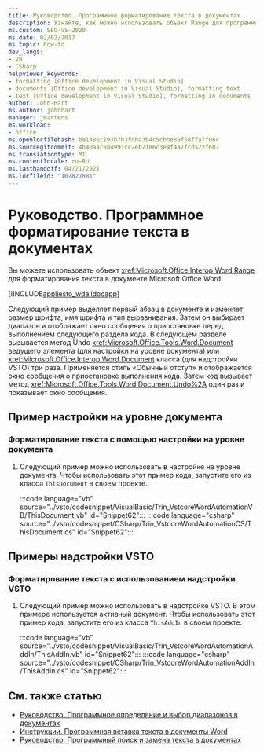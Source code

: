 ```yaml
---
title: Руководство. Программное форматирование текста в документах
description: Узнайте, как можно использовать объект Range для программного форматирования текста в документе Microsoft Word.
ms.custom: SEO-VS-2020
ms.date: 02/02/2017
ms.topic: how-to
dev_langs:
- VB
- CSharp
helpviewer_keywords:
- formatting [Office development in Visual Studio]
- documents [Office development in Visual Studio], formatting text
- text [Office development in Visual Studio], formatting in documents
author: John-Hart
ms.author: johnhart
manager: jmartens
ms.workload:
- office
ms.openlocfilehash: b91486c193b7b3fdba3b4c5cbbe86f58ffa7f06c
ms.sourcegitcommit: 4b40aac584991cc2eb2186c3e4f4a7fcd522f607
ms.translationtype: MT
ms.contentlocale: ru-RU
ms.lasthandoff: 04/21/2021
ms.locfileid: "107827881"
---
```

# <a name="how-to-programmatically-format-text-in-documents"></a>Руководство. Программное форматирование текста в документах
  Вы можете использовать объект <xref:Microsoft.Office.Interop.Word.Range> для форматирования текста в документе Microsoft Office Word.

 [!INCLUDE[appliesto_wdalldocapp](../vsto/includes/appliesto-wdalldocapp-md.md)]

 Следующий пример выделяет первый абзац в документе и изменяет размер шрифта, имя шрифта и тип выравнивания. Затем он выбирает диапазон и отображает окно сообщения о приостановке перед выполнением следующего раздела кода. В следующем разделе вызывается метод Undo <xref:Microsoft.Office.Tools.Word.Document> ведущего элемента (для настройки на уровне документа) или <xref:Microsoft.Office.Interop.Word.Document> класса (для надстройки VSTO) три раза. Применяется стиль «Обычный отступ» и отображается окно сообщения о приостановке выполнения кода. Затем код вызывает метод <xref:Microsoft.Office.Tools.Word.Document.Undo%2A> один раз и показывает окно сообщения.

## <a name="document-level-customization-example"></a>Пример настройки на уровне документа

### <a name="to-format-text-using-a-document-level-customization"></a>Форматирование текста с помощью настройки на уровне документа

1. Следующий пример можно использовать в настройке на уровне документа. Чтобы использовать этот пример кода, запустите его из класса `ThisDocument` в своем проекте.

     :::code language="vb" source="../vsto/codesnippet/VisualBasic/Trin_VstcoreWordAutomationVB/ThisDocument.vb" id="Snippet62":::
     :::code language="csharp" source="../vsto/codesnippet/CSharp/Trin_VstcoreWordAutomationCS/ThisDocument.cs" id="Snippet62":::

## <a name="vsto-add-in-example"></a>Примеры надстройки VSTO

### <a name="to-format-text-using-a-vsto-add-in"></a>Форматирование текста с использованием надстройки VSTO

1. Следующий пример можно использовать в надстройке VSTO. В этом примере используется активный документ. Чтобы использовать этот пример кода, запустите его из класса `ThisAddIn` в своем проекте.

     :::code language="vb" source="../vsto/codesnippet/VisualBasic/Trin_VstcoreWordAutomationAddIn/ThisAddIn.vb" id="Snippet62":::
     :::code language="csharp" source="../vsto/codesnippet/CSharp/Trin_VstcoreWordAutomationAddIn/ThisAddIn.cs" id="Snippet62":::

## <a name="see-also"></a>См. также статью
- [Руководство. Программное определение и выбор диапазонов в документах](../vsto/how-to-programmatically-define-and-select-ranges-in-documents.md)
- [Инструкции. Программная вставка текста в документы Word](../vsto/how-to-programmatically-insert-text-into-word-documents.md)
- [Руководство. Программный поиск и замена текста в документах](../vsto/how-to-programmatically-search-for-and-replace-text-in-documents.md)
